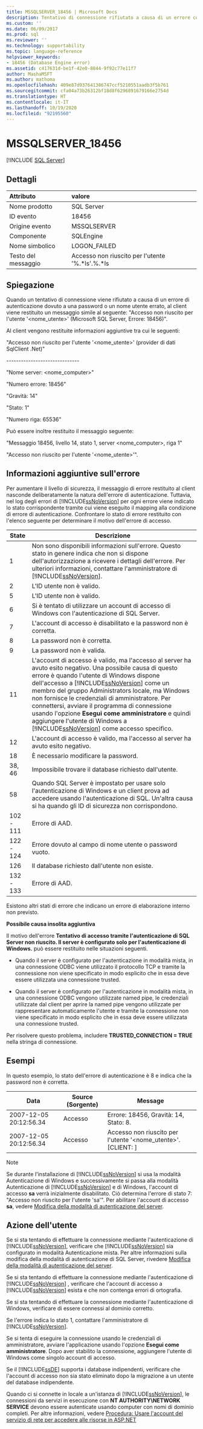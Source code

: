 ```yaml
---
title: MSSQLSERVER_18456 | Microsoft Docs
description: Tentativo di connessione rifiutato a causa di un errore con password o nome utente non validi in SQL Server. Vedere la descrizione dell'errore e delle possibili soluzioni.
ms.custom: ''
ms.date: 06/09/2017
ms.prod: sql
ms.reviewer: ''
ms.technology: supportability
ms.topic: language-reference
helpviewer_keywords:
- 18456 (Database Engine error)
ms.assetid: c417631d-be1f-42e0-8844-9f92c77e11f7
author: MashaMSFT
ms.author: mathoma
ms.openlocfilehash: 409e87d937641386747ccf5210551aadb3f5b761
ms.sourcegitcommit: cfa04a73b26312bf18d8f6296891679166e2754d
ms.translationtype: HT
ms.contentlocale: it-IT
ms.lasthandoff: 10/19/2020
ms.locfileid: "92195560"
---
```

# <a name="mssqlserver_18456"></a>MSSQLSERVER_18456
 [!INCLUDE [SQL Server](../../includes/applies-to-version/sqlserver.md)]
  
## <a name="details"></a>Dettagli  
  
| Attributo | valore |  
| :-------- | :---- |  
|Nome prodotto|SQL Server|  
|ID evento|18456|  
|Origine evento|MSSQLSERVER|  
|Componente|SQLEngine|  
|Nome simbolico|LOGON_FAILED|  
|Testo del messaggio|Accesso non riuscito per l'utente '%.*ls'.%.\*ls|  
  
## <a name="explanation"></a>Spiegazione  
Quando un tentativo di connessione viene rifiutato a causa di un errore di autenticazione dovuto a una password o un nome utente errato, al client viene restituito un messaggio simile al seguente:  "Accesso non riuscito per l'utente '<nome_utente>' (Microsoft SQL Server, Errore: 18456)".  
  
Al client vengono restituite informazioni aggiuntive tra cui le seguenti:  
  
"Accesso non riuscito per l'utente '<nome_utente>' (provider di dati SqlClient .Net)"  
  
-----------------------------\-  
  
"Nome server: <nome_computer>"  
  
"Numero errore: 18456"  
  
"Gravità: 14"  
  
"Stato: 1"  
  
"Numero riga: 65536"  
  
Può essere inoltre restituito il messaggio seguente:  
  
"Messaggio 18456, livello 14, stato 1, server <nome_computer>, riga 1"  
  
"Accesso non riuscito per l'utente '<nome_utente>'".  
  
## <a name="additional-error-information"></a>Informazioni aggiuntive sull'errore  
Per aumentare il livello di sicurezza, il messaggio di errore restituito al client nasconde deliberatamente la natura dell'errore di autenticazione. Tuttavia, nel log degli errori di [!INCLUDE[ssNoVersion](../../includes/ssnoversion-md.md)] per ogni errore viene indicato lo stato corrispondente tramite cui viene eseguito il mapping alla condizione di errore di autenticazione. Confrontare lo stato di errore restituito con l'elenco seguente per determinare il motivo dell'errore di accesso.  
  
|State|Descrizione|  
|---------|---------------|  
|1|Non sono disponibili informazioni sull'errore. Questo stato in genere indica che non si dispone dell'autorizzazione a ricevere i dettagli dell'errore. Per ulteriori informazioni, contattare l'amministratore di [!INCLUDE[ssNoVersion](../../includes/ssnoversion-md.md)].|  
|2|L'ID utente non è valido.|  
|5|L'ID utente non è valido.|  
|6|Si è tentato di utilizzare un account di accesso di Windows con l'autenticazione di SQL Server.|  
|7|L'account di accesso è disabilitato e la password non è corretta.|  
|8|La password non è corretta.|  
|9|La password non è valida.|  
|11|L'account di accesso è valido, ma l'accesso al server ha avuto esito negativo. Una possibile causa di questo errore è quando l'utente di Windows dispone dell'accesso a [!INCLUDE[ssNoVersion](../../includes/ssnoversion-md.md)] come un membro del gruppo Administrators locale, ma Windows non fornisce le credenziali di amministratore. Per connettersi, avviare il programma di connessione usando l'opzione **Esegui come amministratore** e quindi aggiungere l'utente di Windows a [!INCLUDE[ssNoVersion](../../includes/ssnoversion-md.md)] come accesso specifico.|  
|12|L'account di accesso è valido, ma l'accesso al server ha avuto esito negativo.|  
|18|È necessario modificare la password.|  
|38, 46|Impossibile trovare il database richiesto dall'utente.|
|58| Quando SQL Server è impostato per usare solo l'autenticazione di Windows e un client prova ad accedere usando l'autenticazione di SQL. Un'altra causa si ha quando gli ID di sicurezza non corrispondono.|
|102 - 111|Errore di AAD.|
|122 - 124|Errore dovuto al campo di nome utente o password vuoto.|
|126|Il database richiesto dall'utente non esiste.|
|132 - 133|Errore di AAD.|
  
Esistono altri stati di errore che indicano un errore di elaborazione interno non previsto.  
  
**Possibile causa insolita aggiuntiva**  
  
Il motivo dell'errore **Tentativo di accesso tramite l'autenticazione di SQL Server non riuscito. Il server è configurato solo per l'autenticazione di Windows.** può essere restituito nelle situazioni seguenti.  
  
-   Quando il server è configurato per l'autenticazione in modalità mista, in una connessione ODBC viene utilizzato il protocollo TCP e tramite la connessione non viene specificato in modo esplicito che in essa deve essere utilizzata una connessione trusted.  
  
-   Quando il server è configurato per l'autenticazione in modalità mista, in una connessione ODBC vengono utilizzate named pipe, le credenziali utilizzate dal client per aprire la named pipe vengono utilizzate per rappresentare automaticamente l'utente e tramite la connessione non viene specificato in modo esplicito che in essa deve essere utilizzata una connessione trusted.  
  
Per risolvere questo problema, includere **TRUSTED_CONNECTION = TRUE** nella stringa di connessione.  
  
## <a name="examples"></a>Esempi  
In questo esempio, lo stato dell'errore di autenticazione è 8 e indica che la password non è corretta.  
  
|Data|Source (Sorgente)|Message|  
|--------|----------|-----------|  
|2007-12-05 20:12:56.34|Accesso|Errore: 18456, Gravità: 14, Stato: 8.|  
|2007-12-05 20:12:56.34|Accesso|Accesso non riuscito per l'utente '<nome_utente>'. [CLIENT: <ip address>]|  
  
> [!NOTE]  
> Se durante l'installazione di [!INCLUDE[ssNoVersion](../../includes/ssnoversion-md.md)] si usa la modalità Autenticazione di Windows e successivamente si passa alla modalità Autenticazione di [!INCLUDE[ssNoVersion](../../includes/ssnoversion-md.md)] e di Windows, l'account di accesso **sa** verrà inizialmente disabilitato. Ciò determina l'errore di stato 7: "Accesso non riuscito per l'utente 'sa'". Per abilitare l'account di accesso **sa**, vedere [Modifica della modalità di autenticazione del server](~/database-engine/configure-windows/change-server-authentication-mode.md).  
  
## <a name="user-action"></a>Azione dell'utente  
Se si sta tentando di effettuare la connessione mediante l'autenticazione di [!INCLUDE[ssNoVersion](../../includes/ssnoversion-md.md)], verificare che [!INCLUDE[ssNoVersion](../../includes/ssnoversion-md.md)] sia configurato in modalità Autenticazione mista. Per altre informazioni sulla modifica della modalità di autenticazione di SQL Server, rivedere [Modifica della modalità di autenticazione del server](https://docs.microsoft.com/sql/database-engine/configure-windows/change-server-authentication-mode).
  
Se si sta tentando di effettuare la connessione mediante l'autenticazione di [!INCLUDE[ssNoVersion](../../includes/ssnoversion-md.md)] , verificare che l'account di accesso a [!INCLUDE[ssNoVersion](../../includes/ssnoversion-md.md)] esista e che non contenga errori di ortografia.  
  
Se si sta tentando di effettuare la connessione mediante l'autenticazione di Windows, verificare di essere connessi al dominio corretto.  
  
Se l'errore indica lo stato 1, contattare l'amministratore di [!INCLUDE[ssNoVersion](../../includes/ssnoversion-md.md)].  
  
Se si tenta di eseguire la connessione usando le credenziali di amministratore, avviare l'applicazione usando l'opzione **Esegui come amministratore**. Dopo aver stabilito la connessione, aggiungere l'utente di Windows come singolo account di accesso.  
  
Se il [!INCLUDE[ssDE](../../includes/ssde-md.md)] supporta i database indipendenti, verificare che l'account di accesso non sia stato eliminato dopo la migrazione a un utente del database indipendente.  
  
Quando ci si connette in locale a un'istanza di [!INCLUDE[ssNoVersion](../../includes/ssnoversion-md.md)], le connessioni da servizi in esecuzione con **NT AUTHORITY\NETWORK SERVICE** devono essere autenticate usando computer con nomi di dominio completi. Per altre informazioni, vedere [Procedura: Usare l'account del servizio di rete per accedere alle risorse in ASP.NET](/previous-versions/msp-n-p/ff647402(v=pandp.10))  
